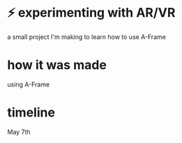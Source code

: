 # ⚡ experimenting with AR/VR
a small project I'm making to learn how to use A-Frame

# how it was made
using A-Frame

# timeline
May 7th

